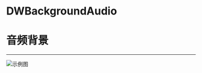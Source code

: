 # DWBackgroundAudio
# 音频背景

---
![示例图](https://github.com/dwanghello/DWBackgroundAudio/blob/master/视频背景.gif)
